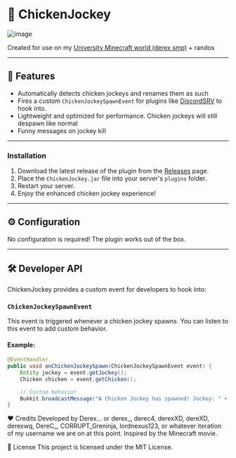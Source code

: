 # 🐔 ChickenJockey

![image](https://github.com/user-attachments/assets/66d4bc7e-057e-4387-8e96-eba3c06a4906)

Created for use on my [University Minecraft world (derex smp)](https://derec4.github.io/derexsmp/notbanlist) + randos

---

## 📖 Features
- Automatically detects chicken jockeys and renames them as such
- Fires a custom `ChickenJockeySpawnEvent` for plugins like [DiscordSRV](https://modrinth.com/plugin/discordsrv/versions) to hook into.
- Lightweight and optimized for performance. Chicken jockeys will still despawn like normal
- Funny messages on jockey kill
---

### Installation
1. Download the latest release of the plugin from the [Releases](https://github.com/derex4/ChickenJockey/releases) page.
2. Place the `ChickenJockey.jar` file into your server's `plugins` folder.
3. Restart your server.
4. Enjoy the enhanced chicken jockey experience!

---

## ⚙️ Configuration
No configuration is required! The plugin works out of the box.

---

## 🛠️ Developer API

ChickenJockey provides a custom event for developers to hook into:

### `ChickenJockeySpawnEvent`
This event is triggered whenever a chicken jockey spawns. You can listen to this event to add custom behavior.

#### Example:
```java
@EventHandler
public void onChickenJockeySpawn(ChickenJockeySpawnEvent event) {
    Entity jockey = event.getJockey();
    Chicken chicken = event.getChicken();

    // Custom behavior
    Bukkit.broadcastMessage("A Chicken Jockey has spawned! Jockey: " + jockey.getType());
}
```

❤️ Credits
Developed by Derex... or derex_, derec4, derexXD, dereXD, derexwq, DereC_, CORRUPT_Greninja, lordnexus123, or whatever iteration of my username we are on at this point. Inspired by the Minecraft movie. 

📜 License
This project is licensed under the MIT License.
